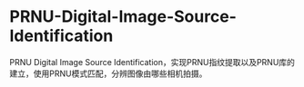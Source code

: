 # PRNU-Digital-Image-Source-Identification
PRNU Digital Image Source Identification，实现PRNU指纹提取以及PRNU库的建立，使用PRNU模式匹配，分辨图像由哪些相机拍摄。
